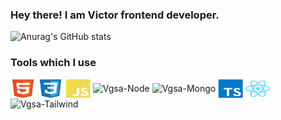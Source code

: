 ### Hey there! I am Victor frontend developer.

![Anurag's GitHub stats](https://github-readme-stats.vercel.app/api?username=victorgsa1&show_icons=true&theme=dracula)

### Tools which I use
<div style="display: inline_block">
  <img align="center" alt="Vgsa-HTML" height="30" width="40" src="https://raw.githubusercontent.com/devicons/devicon/master/icons/html5/html5-original.svg">
  <img align="center" alt="Vgsa-CSS" height="30" width="40" src="https://raw.githubusercontent.com/devicons/devicon/master/icons/css3/css3-original.svg">
  <img align="center" alt="Vgsa-Js" height="30" width="40" src="https://raw.githubusercontent.com/devicons/devicon/master/icons/javascript/javascript-plain.svg">
  <img align="center" alt="Vgsa-Node" height="100" width="40" src="https://cdn.jsdelivr.net/gh/devicons/devicon/icons/nodejs/nodejs-plain-wordmark.svg">
  <img align="center" alt="Vgsa-Mongo" height="30" width="40" src="https://cdn.jsdelivr.net/gh/devicons/devicon/icons/mongodb/mongodb-original.svg">
  <img align="center" alt="Vgsa-Ts" height="30" width="40" src="https://raw.githubusercontent.com/devicons/devicon/master/icons/typescript/typescript-plain.svg">
  <img align="center" alt="Vgsa-React" height="30" width="40" src="https://raw.githubusercontent.com/devicons/devicon/master/icons/react/react-original.svg">
  <img align="center" alt="Vgsa-Tailwind" height="30" width="40" src="https://cdn.jsdelivr.net/gh/devicons/devicon/icons/tailwindcss/tailwindcss-plain.svg">
</div>
